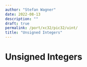 ```yaml
---
author: "Stefan Wagner"
date: 2022-08-13
description: ""
draft: true
permalink: /port/xc32/pic32/uint/
title: "Unsigned Integers"
---
```


# Unsigned Integers
